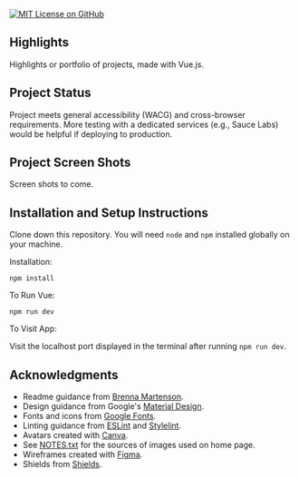 [![MIT License on GitHub](https://img.shields.io/github/license/seankelliher/highlights?style=flat-square)](/LICENSE.txt)
## Highlights

Highlights or portfolio of projects, made with Vue.js.

## Project Status

Project meets general accessibility (WACG) and cross-browser requirements. More testing with a dedicated services (e.g., Sauce Labs) would be helpful if deploying to production.

## Project Screen Shots

Screen shots to come.

## Installation and Setup Instructions

Clone down this repository. You will need `node` and `npm` installed globally on your machine.

Installation:

`npm install`  

To Run Vue:

`npm run dev`   

To Visit App:

Visit the localhost port displayed in the terminal after running `npm run dev`.

## Acknowledgments

* Readme guidance from [Brenna Martenson](https://gist.github.com/martensonbj/6bf2ec2ed55f5be723415ea73c4557c4).
* Design guidance from Google's [Material Design](https://material.io/design).
* Fonts and icons from [Google Fonts](https://fonts.google.com).
* Linting guidance from [ESLint](https://eslint.org) and [Stylelint](https://stylelint.io).
* Avatars created with [Canva](https://www.canva.com/create/avatars/).
* See [NOTES.txt](https://github.com/seankelliher/highlights/blob/main/NOTES.txt) for the sources of images used on home page.
* Wireframes created with [Figma](https://www.figma.com).
* Shields from [Shields](https://shields.io).